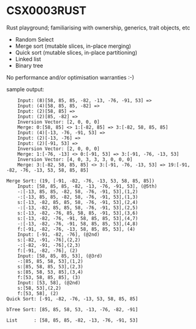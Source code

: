 # CSX0003RUST

Rust playground; familiarising with ownership, generics, trait objects, etc

- Random Select
- Merge sort (mutable slices, in-place merging)
- Quick sort (mutable slices, in-place partitioning)
- Linked list 
- Binary tree

No performance and/or optimisation warranties :-)

sample output:
```
	Input: (8)[58, 85, 85, -82, -13, -76, -91, 53] =>
	Input: (4)[58, 85, 85, -82] =>
	Input: (2)[58, 85] =>
	Input: (2)[85, -82] =>
	Inversion Vector: [2, 0, 0, 0]
	Merge: 0:[58, 85] <> 1:[-82, 85] => 3:[-82, 58, 85, 85]
	Input: (4)[-13, -76, -91, 53] =>
	Input: (2)[-13, -76] =>
	Input: (2)[-91, 53] =>
	Inversion Vector: [2, 0, 0, 0]
	Merge: 1:[-76, -13] <> 0:[-91, 53] => 3:[-91, -76, -13, 53]
	Inversion Vector: [4, 0, 3, 3, 3, 0, 0, 0]
	Merge: 3:[-82, 58, 85, 85] <> 3:[-91, -76, -13, 53] => 19:[-91, -82, -76, -13, 53, 58, 85, 85]

Merge Sort: (19, [-91, -82, -76, -13, 53, 58, 85, 85])
	Input: [58, 85, 85, -82, -13, -76, -91, 53], (@5th)
	-:[-13, 85, 85, -82, 58, -76, -91, 53],(1,2)
	-:[-13, 85, 85, -82, 58, -76, -91, 53],(1,3)
	s:[-13, -82, 85, 85, 58, -76, -91, 53],(2,4)
	-:[-13, -82, 85, 85, 58, -76, -91, 53],(2,5)
	s:[-13, -82, -76, 85, 58, 85, -91, 53],(3,6)
	s:[-13, -82, -76, -91, 58, 85, 85, 53],(4,7)
	-:[-13, -82, -76, -91, 58, 85, 85, 53],(4,8)
	f:[-91, -82, -76, -13, 58, 85, 85, 53], (4)
	Input: [-91, -82, -76], (@2nd)
	s:[-82, -91, -76],(2,2)
	-:[-82, -91, -76],(2,3)
	f:[-91, -82, -76], (2)
	Input: [58, 85, 85, 53], (@3rd)
	-:[85, 85, 58, 53],(1,2)
	s:[85, 58, 85, 53],(2,3)
	s:[85, 58, 53, 85],(3,4)
	f:[53, 58, 85, 85], (3)
	Input: [53, 58], (@2nd)
	s:[58, 53],(2,2)
	f:[53, 58], (2)
Quick Sort: [-91, -82, -76, -13, 53, 58, 85, 85]

bTree Sort: [85, 85, 58, 53, -13, -76, -82, -91]

List      : [58, 85, 85, -82, -13, -76, -91, 53]
```
